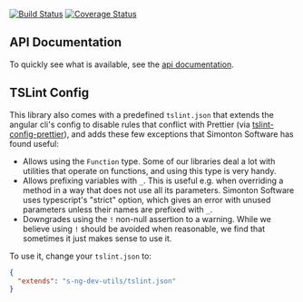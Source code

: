 [![Build Status](https://travis-ci.org/simontonsoftware/s-ng-dev-utils.svg?branch=master)](https://travis-ci.org/simontonsoftware/s-ng-dev-utils) [![Coverage Status](https://coveralls.io/repos/github/simontonsoftware/s-ng-dev-utils/badge.svg?branch=master)](https://coveralls.io/github/simontonsoftware/s-ng-dev-utils?branch=master)

## API Documentation

To quickly see what is available, see the [api documentation](https://simontonsoftware.github.io/s-ng-dev-utils/typedoc).

## TSLint Config

This library also comes with a predefined `tslint.json` that extends the angular cli's config to disable rules that conflict with Prettier (via [tslint-config-prettier](https://github.com/prettier/tslint-config-prettier)), and adds these few exceptions that Simonton Software has found useful:

- Allows using the `Function` type. Some of our libraries deal a lot with utilities that operate on functions, and using this type is very handy.
- Allows prefixing variables with `_`. This is useful e.g. when overriding a method in a way that does not use all its parameters. Simonton Software uses typescript's "strict" option, which gives an error with unused parameters unless their names are prefixed with `_`.
- Downgrades using the `!` non-null assertion to a warning. While we believe using `!` should be avoided when reasonable, we find that sometimes it just makes sense to use it.

To use it, change your `tslint.json` to:

```json
{
  "extends": "s-ng-dev-utils/tslint.json"
}
```
